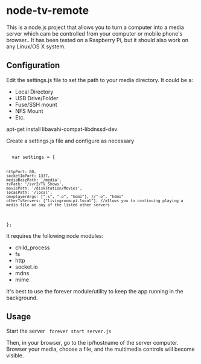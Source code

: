 node-tv-remote
==============

This is a node.js project that allows you to turn a computer into a media server which cam be controlled from your computer or mobile phone's browser.. It has been tested on a Raspberry Pi, but it should also work on any Linux/OS X system.

## Configuration

Edit the settings.js file to set the path to your media directory. It could be a: 
* Local Directory
* USB Drive/Folder
* Fuse/SSH mount
* NFS Mount
* Etc.

apt-get install libavahi-compat-libdnssd-dev

Create a settings.js file and configure as necessary

<code>
  var settings = {
	
	httpPort: 80,
	socketIoPort: 1337,
	mediaBasePath: '/media',
	tvPath: '/svr2/TV_Shows',
	moviePath: '/diskstation/Movies',
	localPath: '/local',
	omxplayerArgs: ["-s", "-o", "hdmi"], //"-o", "hdmi"
	otherTvServers: ["livingroom-pi.local"], //allows you to continuing playing a media file on any of the listed other servers
};
</code>


It requires the following node modules:

* child_process
* fs
* http
* socket.io
* mdns
* mime

It's best to use the forever module/utility to keep the app running in the background.

## Usage

Start the server
<code>
forever start server.js
</code>

Then, in your browser, go to the ip/hostname of the server computer. Browser your media, choose a file, and the multimedia controls will become visible.

